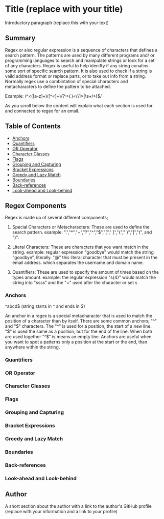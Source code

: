 # Title (replace with your title)

Introductory paragraph (replace this with your text)

## Summary

Regex or also regular expression is a sequence of characters that defines a search pattern. The patterns are used by many different programs and/ or programming languages to search and manipulate strings or look for a set of any characters. Regex is useful to help idenifty if any string conatins some sort of specific search pattern. It is also used to check if a string is vaild address format or replace parts, or to take out info from a string. Normally regex use a combintation of special characters and metacharacters to define the pattern to be attached. 

Example: /^<([a-z]+)([^<]+)*(?:>(.*)<\/\1>|\s+\/>)$/

As you scroll below the content will explain what each section is used for and connected to regex for an email. 

## Table of Contents

- [Anchors](#anchors)
- [Quantifiers](#quantifiers)
- [OR Operator](#or-operator)
- [Character Classes](#character-classes)
- [Flags](#flags)
- [Grouping and Capturing](#grouping-and-capturing)
- [Bracket Expressions](#bracket-expressions)
- [Greedy and Lazy Match](#greedy-and-lazy-match)
- [Boundaries](#boundaries)
- [Back-references](#back-references)
- [Look-ahead and Look-behind](#look-ahead-and-look-behind)

## Regex Components

Regex is made up of several different components;

1. Special Characters or Metacharacters: These are used to define the search pattern. example: ".","*","+","?","^","$","["," ]","{"," }","|","(", and ")".

2. Literal Characters: These are characters that you want match in the string. example: regular expression "goodbye" would match the string "goodbye", literally. "@" this literal character that must be present in the email address. which separates the username and domain name. 

3. Quantifiers: These are used to specify the amount of times based on the types amount. example: the regular expression "s{4}" would match the string into "ssss" and the "+" used after the character or set s

### Anchors

^abcd$ (string starts in ^ and ends in $)

An anchor in a regex is a special metacharacter that is used to match the position of a character than by itself. There are some common anchors; "^" and "$" characters. The "^" is used for a position, the start of a new line. "$" is used the same as a position, but for the end of the line. When both are used together "^$" is means an empty line. Anchors are useful when you want to spot a patterns only a position at the start or the end, than anywhere within the string. 

### Quantifiers

### OR Operator

### Character Classes

### Flags

### Grouping and Capturing

### Bracket Expressions

### Greedy and Lazy Match

### Boundaries

### Back-references

### Look-ahead and Look-behind

## Author

A short section about the author with a link to the author's GitHub profile (replace with your information and a link to your profile)
